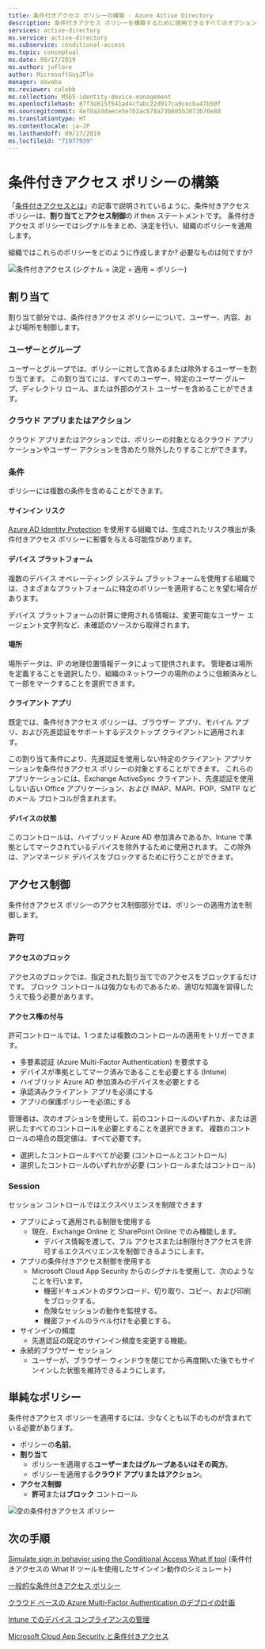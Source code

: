```yaml
---
title: 条件付きアクセス ポリシーの構築 - Azure Active Directory
description: 条件付きアクセス ポリシーを構築するために使用できるすべてのオプションとその意味
services: active-directory
ms.service: active-directory
ms.subservice: conditional-access
ms.topic: conceptual
ms.date: 09/17/2019
ms.author: joflore
author: MicrosoftGuyJFlo
manager: daveba
ms.reviewer: calebb
ms.collection: M365-identity-device-management
ms.openlocfilehash: 87f3e815f541ad4cfabc22d917ca9cecba47b50f
ms.sourcegitcommit: 8ef0a2ddaece5e7b2ac678a73b605b2073b76e88
ms.translationtype: HT
ms.contentlocale: ja-JP
ms.lasthandoff: 09/17/2019
ms.locfileid: "71077939"
---
```

# <a name="building-a-conditional-access-policy"></a>条件付きアクセス ポリシーの構築

「[条件付きアクセスとは](overview.md)」の記事で説明されているように、条件付きアクセス ポリシーは、**割り当て**と**アクセス制御**の if then ステートメントです。 条件付きアクセス ポリシーではシグナルをまとめ、決定を行い、組織のポリシーを適用します。

組織ではこれらのポリシーをどのように作成しますか? 必要なものは何ですか?

![条件付きアクセス (シグナル + 決定 + 適用 = ポリシー)](./media/concept-conditional-access-policies/conditional-access-signal-decision-enforcement.png)

## <a name="assignments"></a>割り当て

割り当て部分では、条件付きアクセス ポリシーについて、ユーザー、内容、および場所を制御します。

### <a name="users-and-groups"></a>ユーザーとグループ

ユーザーとグループでは、ポリシーに対して含めるまたは除外するユーザーを割り当てます。 この割り当てには、すべてのユーザー、特定のユーザー グループ、ディレクトリ ロール、または外部のゲスト ユーザーを含めることができます。 

### <a name="cloud-apps-or-actions"></a>クラウド アプリまたはアクション

クラウド アプリまたはアクションでは、ポリシーの対象となるクラウド アプリケーションやユーザー アクションを含めたり除外したりすることができます。

### <a name="conditions"></a>条件

ポリシーには複数の条件を含めることができます。

#### <a name="sign-in-risk"></a>サインイン リスク

[Azure AD Identity Protection](../identity-protection/overview.md) を使用する組織では、生成されたリスク検出が条件付きアクセス ポリシーに影響を与える可能性があります。

#### <a name="device-platforms"></a>デバイス プラットフォーム

複数のデバイス オペレーティング システム プラットフォームを使用する組織では、さまざまなプラットフォームに特定のポリシーを適用することを望む場合があります。 

デバイス プラットフォームの計算に使用される情報は、変更可能なユーザー エージェント文字列など、未確認のソースから取得されます。

#### <a name="locations"></a>場所

場所データは、IP の地理位置情報データによって提供されます。 管理者は場所を定義することを選択したり、組織のネットワークの場所のように信頼済みとして一部をマークすることを選択できます。

#### <a name="client-apps"></a>クライアント アプリ

既定では、条件付きアクセス ポリシーは、ブラウザー アプリ、モバイル アプリ、および先進認証をサポートするデスクトップ クライアントに適用されます。 

この割り当て条件により、先進認証を使用しない特定のクライアント アプリケーションを条件付きアクセス ポリシーの対象とすることができます。 これらのアプリケーションには、Exchange ActiveSync クライアント、先進認証を使用しない古い Office アプリケーション、および IMAP、MAPI、POP、SMTP などのメール プロトコルが含まれます。

#### <a name="device-state"></a>デバイスの状態

このコントロールは、ハイブリッド Azure AD 参加済みであるか、Intune で準拠としてマークされているデバイスを除外するために使用されます。 この除外は、アンマネージド デバイスをブロックするために行うことができます。 

## <a name="access-controls"></a>アクセス制御

条件付きアクセス ポリシーのアクセス制御部分では、ポリシーの適用方法を制御します。

### <a name="grant"></a>許可

#### <a name="block-access"></a>アクセスのブロック

アクセスのブロックでは、指定された割り当てでのアクセスをブロックするだけです。 ブロック コントロールは強力なものであるため、適切な知識を習得したうえで扱う必要があります。

#### <a name="grant-access"></a>アクセス権の付与

許可コントロールでは、1 つまたは複数のコントロールの適用をトリガーできます。 

- 多要素認証 (Azure Multi-Factor Authentication) を要求する
- デバイスが準拠としてマーク済みであることを必要とする (Intune)
- ハイブリッド Azure AD 参加済みのデバイスを必要とする
- 承認済みクライアント アプリを必須にする
- アプリの保護ポリシーを必須にする

管理者は、次のオプションを使用して、前のコントロールのいずれか、または選択したすべてのコントロールを必要とすることを選択できます。 複数のコントロールの場合の既定値は、すべて必要です。

- 選択したコントロールすべてが必要 (コントロールとコントロール)
- 選択したコントロールのいずれかが必要 (コントロールまたはコントロール)

### <a name="session"></a>Session

セッション コントロールではエクスペリエンスを制限できます 

- アプリによって適用される制限を使用する
   - 現在、Exchange Online と SharePoint Online でのみ機能します。
      - デバイス情報を渡して、フル アクセスまたは制限付きアクセスを許可するエクスペリエンスを制御できるようにします。
- アプリの条件付きアクセス制御を使用する
   - Microsoft Cloud App Security からのシグナルを使用して、次のようなことを行います。 
      - 機密ドキュメントのダウンロード、切り取り、コピー、および印刷をブロックする。
      - 危険なセッションの動作を監視する。
      - 機密ファイルのラベル付けを必要とする。
- サインインの頻度
   - 先進認証の既定のサインイン頻度を変更する機能。
- 永続的ブラウザー セッション
   - ユーザーが、ブラウザー ウィンドウを閉じてから再度開いた後でもサインインした状態を維持できるようにします。

## <a name="simple-policies"></a>単純なポリシー

条件付きアクセス ポリシーを適用するには、少なくとも以下のものが含まれている必要があります。

- ポリシーの**名前**。
- **割り当て**
   - ポリシーを適用する**ユーザーまたはグループあるいはその両方**。
   - ポリシーを適用する**クラウド アプリまたはアクション**。
- **アクセス制御**
   - **許可**または**ブロック** コントロール

![空の条件付きアクセス ポリシー](./media/concept-conditional-access-policies/conditional-access-blank-policy.png)

## <a name="next-steps"></a>次の手順

[Simulate sign in behavior using the Conditional Access What If tool](troubleshoot-conditional-access-what-if.md) (条件付きアクセスの What If ツールを使用したサインイン動作のシミュレート)

[一般的な条件付きアクセス ポリシー](concept-conditional-access-policy-common.md)

[クラウド ベースの Azure Multi-Factor Authentication のデプロイの計画](../authentication/howto-mfa-getstarted.md)

[Intune でのデバイス コンプライアンスの管理](https://docs.microsoft.com/intune/device-compliance-get-started)

[Microsoft Cloud App Security と条件付きアクセス](https://docs.microsoft.com/cloud-app-security/proxy-intro-aad)
